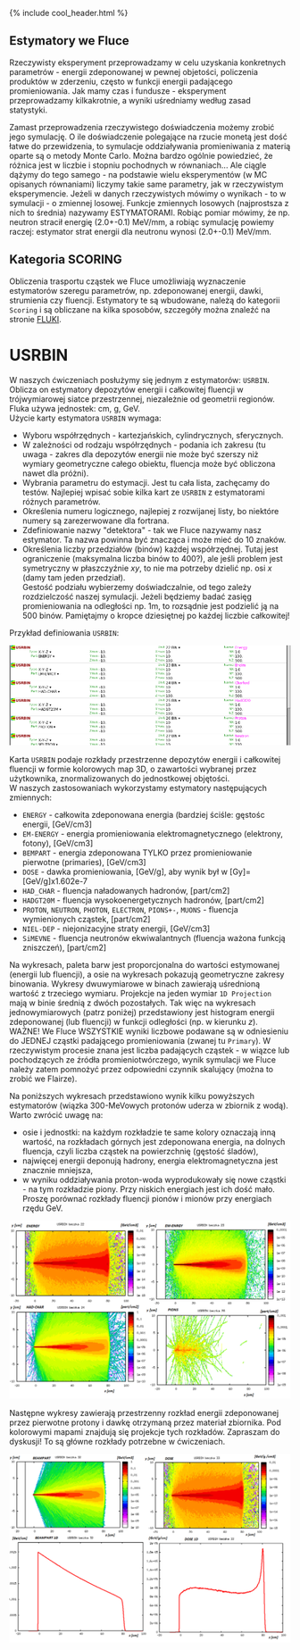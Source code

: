 {% include cool_header.html %}

## Estymatory we Fluce
Rzeczywisty eksperyment przeprowadzamy w celu uzyskania konkretnych parametrów - energii zdeponowanej w pewnej objetości, policzenia produktów w zderzeniu, często w funkcji energii padającego promieniowania. Jak mamy czas i fundusze - eksperyment przeprowadzamy kilkakrotnie, a wyniki uśredniamy według zasad statystyki. 

Zamast przeprowadzenia rzeczywistego doświadczenia możemy zrobić jego symulację. O ile doświadczenie polegające na rzucie monetą jest dość łatwe do przewidzenia, to symulacje oddziaływania promieniwania z materią oparte są o metody Monte Carlo. Można bardzo ogólnie powiedzieć, że różnica jest w liczbie i stopniu pochodnych w równaniach... Ale ciągle dążymy do tego samego - na podstawie wielu eksperymentów (w MC opisanych równaniami) liczymy takie same parametry, jak w rzeczywistym eksperymencie. Jeżeli w danych rzeczywistych mówimy o wynikach - to w symulacji - o zmiennej losowej. Funkcje zmiennych losowych (najprostsza z nich to średnia) nazywamy ESTYMATORAMI. Robiąc pomiar mówimy, że np. neutron stracił energię (2.0+-0.1) MeV/mm, a robiąc symulację powiemy raczej: estymator strat energii dla neutronu wynosi (2.0+-0.1) MeV/mm. 

## Kategoria **SCORING**

Obliczenia trasportu cząstek we Fluce umożliwiają wyznaczenie estymatorów szeregu parametrów, np. zdeponowanej energii, dawki, strumienia czy fluencji. Estymatory te są wbudowane, należą do kategorii `Scoring` i są obliczane  na kilka sposobów, szczegóły można znaleźć na stronie [FLUKI](http://www.fluka.org/fluka.php?id=man_onl).

# USRBIN
W naszych ćwiczeniach posłużymy się jednym z estymatorów: `USRBIN`. Oblicza on estymatory depozytów energii i całkowitej fluencji w trójwymiarowej siatce przestrzennej, niezależnie od geometrii regionów. Fluka używa jednostek: cm, g, GeV. <br>
Użycie karty estymatora `USRBIN` wymaga:
- Wyboru współrzędnych - kartezjańskich, cylindrycznych, sferycznych.
- W zależności od rodzaju współrzędnych - podania ich zakresu (tu uwaga - zakres dla depozytów energii nie może być szerszy niż wymiary geometryczne całego obiektu, fluencja może być obliczona nawet dla próżni).
- Wybrania parametru do estymacji. Jest tu cała lista, zachęcamy do testów. Najlepiej wpisać sobie kilka kart ze `USRBIN` z estymatorami różnych parametrów.
- Określenia numeru logicznego, najlepiej z rozwijanej listy, bo niektóre numery są zarezerwowane dla fortrana.
- Zdefiniowanie nazwy "detektora" - tak we Fluce nazywamy nasz estymator. Ta nazwa powinna być znacząca i może mieć do 10 znaków.
- Określenia liczby przedziałów (binów) każdej współrzędnej. Tutaj jest ograniczenie (maksymalna liczba binów to 400?), ale jeśli problem jest symetryczny w płaszczyźnie _xy_, to nie ma potrzeby dzielić np. osi _x_ (damy tam jeden przedział). <br>
Gestość podziału wybierzemy doświadczalnie, od tego zależy rozdzielczość naszej symulacji. Jeżeli będziemy badać zasięg promieniowania na odległości np. 1m, to rozsądnie jest podzielić ją na 500 binów.  Pamiętajmy o kropce dziesiętnej po każdej liczbie całkowitej!

Przykład definiowania `USRBIN`:

[!["USRBIN"](Images/USRBIN.png)](Images/USRBIN.png)

Karta `USRBIN` podaje rozkłady przestrzenne depozytów energii i całkowitej fluencji w formie kolorowych map 3D, o zawartości wybranej przez użytkownika, znormalizowanych do jednostkowej objętości. <br>
W naszych zastosowaniach wykorzystamy estymatory następujących zmiennych:
- `ENERGY` - całkowita zdeponowana energia (bardziej ściśle: gęstośc energii, [GeV/cm3]
- `EM-ENERGY` - energia promieniowania elektromagnetycznego (elektrony, fotony), [GeV/cm3]
- `BEMPART` - energia zdeponowana TYLKO przez promieniowanie pierwotne (primaries), [GeV/cm3]
- `DOSE` - dawka promieniowania, [GeV/g], aby wynik był w [Gy]=[GeV/g]x1.602e-7
- `HAD_CHAR` - fluencja naładowanych hadronów, [part/cm2]
- `HADGT20M` - fluencja wysokoenergetycznych hadronów, [part/cm2]
- `PROTON`, `NEUTRON`, `PHOTON`,  `ELECTRON`, `PIONS+-`, `MUONS` - fluencja wymienionych cząstek, [part/cm2]
- `NIEL-DEP` - niejonizacyjne straty energii, [GeV/cm3]
- `SiMEVNE` - fluencja neutronów ekwiwalantnych (fluencja ważona funkcją zniszczeń),  [part/cm2]


Na wykresach, paleta barw jest proporcjonalna do wartości estymowanej (energii lub fluencji), a osie na wykresach pokazują geometryczne zakresy binowania. Wykresy dwuwymiarowe w binach zawierają uśrednioną wartość z trzeciego wymiaru. Projekcje na jeden wymiar `1D Projection` mają w binie średnią z dwóch pozostałych. Tak więc na wykresach jednowymiarowych (patrz poniżej) przedstawiony jest histogram energii zdeponowanej (lub fluencji) w funkcji odległości (np. w kierunku _z_). <br>
WAŻNE! We Fluce WSZYSTKIE wyniki liczbowe podawane są w odniesieniu do JEDNEJ cząstki padającego promieniowania (zwanej tu `Primary`). W rzeczywistym procesie znana jest liczba padających cząstek - w wiązce lub pochodzących ze źródła promieniotwórczego, wynik symulacji we Fluce należy zatem pomnożyć przez odpowiedni czynnik skalujący (można to zrobić we Flairze).

Na poniższych wykresach przedstawiono wynik kilku powyższych estymatorów (wiązka 300-MeVowych protonów uderza w zbiornik z wodą). Warto zwrócić uwagę na:
- osie i jednostki: na każdym rozkładzie te same kolory oznaczają inną wartość, na rozkładach górnych jest zdeponowana energia, na dolnych fluencja, czyli liczba cząstek na powierzchnię (gęstość śladów),
- najwięcej energii deponują hadrony, energia elektromagnetyczna jest znacznie mniejsza,
- w wyniku oddziaływania proton-woda wyprodukowały się nowe cząstki - na tym rozkładzie piony. Przy niskich energiach jest ich dość mało. Proszę porównać rozkłady fluencji pionów i mionów przy energiach rzędu GeV.

[!["P_300MeV"](Images/Beka_300MeV.png)](Images/Beka_300MeV.png)

Następne wykresy zawierają przestrzenny rozkład energii zdeponowanej przez pierwotne protony i dawkę otrzymaną przez materiał zbiornika. Pod kolorowymi mapami znajdują się projekcje tych rozkładów. Zapraszam do dyskusji! To są główne rozkłady potrzebne w ćwiczeniach.

[!["S_300MeV"](Images/Stop_300MeV.png)](Images/Stop_300MeV.png)

